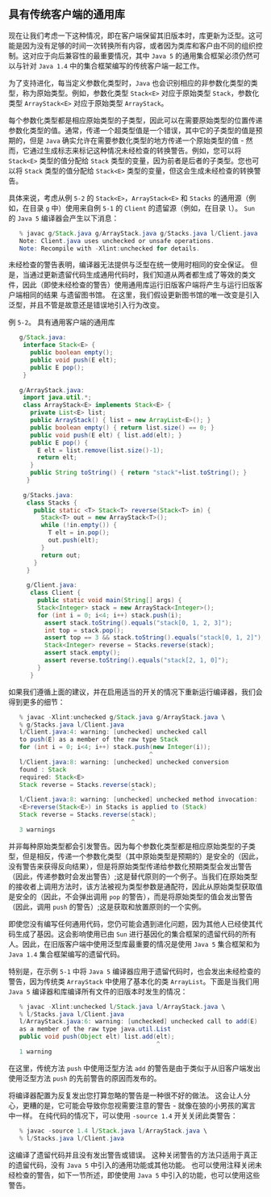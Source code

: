 ## 具有传统客户端的通用库

现在让我们考虑一下这种情况，即在客户端保留其旧版本时，库更新为泛型。这可能是因为没有足够的时间一次转换所有内容，或者因为类库和客户由不同的组织控制。这对应于向后兼容性的最重要情况，其中 `Java 5` 的通用集合框架必须仍然可以与针对 `Java 1.4` 中的集合框架编写的传统客户端一起工作。

为了支持进化，每当定义参数化类型时，`Java` 也会识别相应的非参数化类型的类型，称为原始类型。例如，参数化类型 `Stack<E>` 对应于原始类型 `Stack`，参数化类型 `ArrayStack<E>` 对应于原始类型 `ArrayStack`。

每个参数化类型都是相应原始类型的子类型，因此可以在需要原始类型的位置传递参数化类型的值。通常，传递一个超类型值是一个错误，其中它的子类型的值是预期的，但是 `Java` 确实允许在需要参数化类型的地方传递一个原始类型的值 - 然而，它通过生成标志来标记这种情况未经检查的转换警告。例如，您可以将 `Stack<E>` 类型的值分配给 `Stack` 类型的变量，因为前者是后者的子类型。您也可以将 `Stack` 类型的值分配给 `Stack<E>` 类型的变量，但这会生成未经检查的转换警告。

具体来说，考虑从例 `5-2` 的 `Stack<E>`，`ArrayStack<E>` 和 `Stacks` 的通用源（例如，在目录 `g` 中）使用来自例 `5-1` 的 `Client` 的遗留源（例如，在目录 `l`）。 `Sun` 的 `Java 5` 编译器会产生以下消息：

```java
   % javac g/Stack.java g/ArrayStack.java g/Stacks.java l/Client.java
   Note: Client.java uses unchecked or unsafe operations.
   Note: Recompile with -Xlint:unchecked for details.
```

未经检查的警告表明，编译器无法提供与泛型在统一使用时相同的安全保证。 但是，当通过更新遗留代码生成通用代码时，我们知道从两者都生成了等效的类文件，因此（即使未经检查的警告）使用通用库运行旧版客户端将产生与运行旧版客户端相同的结果 与遗留图书馆。 在这里，我们假设更新图书馆的唯一改变是引入泛型，并且不管是故意还是错误地引入行为改变。

例 `5-2`。 具有通用客户端的通用库

```java
   g/Stack.java:
    interface Stack<E> {
      public boolean empty();
      public void push(E elt);
      public E pop();
    }
   
   g/ArrayStack.java:
    import java.util.*;
    class ArrayStack<E> implements Stack<E> {
      private List<E> list;
	  public ArrayStack() { list = new ArrayList<E>(); }
      public boolean empty() { return list.size() == 0; }
      public void push(E elt) { list.add(elt); }
      public E pop() {
		E elt = list.remove(list.size()-1);
		return elt;
	  }
	  public String toString() { return "stack"+list.toString(); }
     }
    
	g/Stacks.java:
     class Stacks {
	   public static <T> Stack<T> reverse(Stack<T> in) {
	     Stack<T> out = new ArrayStack<T>();
		 while (!in.empty()) {
		   T elt = in.pop();
		   out.push(elt);
		 }
		 return out;
	   }
	 }
	 
	 g/Client.java:
	  class Client {
	    public static void main(String[] args) {
		Stack<Integer> stack = new ArrayStack<Integer>();
		for (int i = 0; i<4; i++) stack.push(i);
		  assert stack.toString().equals("stack[0, 1, 2, 3]");
		  int top = stack.pop();
		  assert top == 3 && stack.toString().equals("stack[0, 1, 2]");
		  Stack<Integer> reverse = Stacks.reverse(stack);
		  assert stack.empty();
		  assert reverse.toString().equals("stack[2, 1, 0]");
		}
	  }
```

如果我们遵循上面的建议，并在启用适当的开关的情况下重新运行编译器，我们会得到更多的细节：

```java
   % javac -Xlint:unchecked g/Stack.java g/ArrayStack.java \
   % g/Stacks.java l/Client.java
   l/Client.java:4: warning: [unchecked] unchecked call
   to push(E) as a member of the raw type Stack
   for (int i = 0; i<4; i++) stack.push(new Integer(i));
									   ^
   l/Client.java:8: warning: [unchecked] unchecked conversion
   found : Stack
   required: Stack<E>
   Stack reverse = Stacks.reverse(stack);
								  ^
   l/Client.java:8: warning: [unchecked] unchecked method invocation:
   <E>reverse(Stack<E>) in Stacks is applied to (Stack)
   Stack reverse = Stacks.reverse(stack);
								  ^
   3 warnings
```

并非每种原始类型都会引发警告。因为每个参数化类型都是相应原始类型的子类型，但是相反，传递一个参数化类型（其中原始类型是预期的）是安全的（因此，没有警告来获得反向结果），但是将原始类型传递给参数化预期类型会发出警告（因此，传递参数时会发出警告）;这是替代原则的一个例子。当我们在原始类型的接收者上调用方法时，该方法被视为类型参数是通配符，因此从原始类型获取值是安全的（因此，不会弹出调用 `pop` 的警告），而是将原始类型的值会发出警告（因此，调用 `push` 的警告）;这是获取和放置原则的一个实例。

即使您没有编写任何通用代码，您仍可能会遇到进化问题，因为其他人已经使其代码生成了基因。这会影响使用已由 `Sun` 进行基因化的集合框架的遗留代码的所有人。因此，在旧版客户端中使用泛型库最重要的情况是使用 `Java 5` 集合框架和为 `Java 1.4` 集合框架编写的遗留代码。

特别是，在示例 `5-1` 中将 `Java 5` 编译器应用于遗留代码时，也会发出未经检查的警告，因为传统类 `ArrayStack` 中使用了基本化的类 `ArrayList`。下面是当我们用 `Java 5` 编译器和库编译所有文件的旧版本时发生的情况：

```java
   % javac -Xlint:unchecked l/Stack.java l/ArrayStack.java \
   % l/Stacks.java l/Client.java
   l/ArrayStack.java:6: warning: [unchecked] unchecked call to add(E)
   as a member of the raw type java.util.List
   public void push(Object elt) list.add(elt);
										 ^
   1 warning
```

在这里，传统方法 `push` 中使用泛型方法 `add` 的警告是由于类似于从旧客户端发出使用泛型方法 `push` 的先前警告的原因而发布的。

将编译器配置为反复发出您打算忽略的警告是一种很不好的做法。 这会让人分心，更糟的是，它可能会导致你忽视需要注意的警告 - 就像在狼的小男孩的寓言中一样。 在纯代码的情况下，可以使用 `-source 1.4` 开关关闭此类警告：

```java
   % javac -source 1.4 l/Stack.java l/ArrayStack.java \
   % l/Stacks.java l/Client.java
```

这编译了遗留代码并且没有发出警告或错误。 这种关闭警告的方法只适用于真正的遗留代码，没有 `Java 5` 中引入的通用功能或其他功能。 也可以使用注释关闭未经检查的警告，如下一节所述，即使使用 `Java 5` 中引入的功能，也可以使用这些警告。















































































